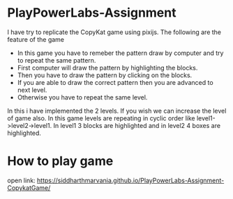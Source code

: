 # PlayPowerLabs-Assignment

I have try to replicate the CopyKat game using pixijs. The following are the feature of the game

* In this game you have to remeber the pattern draw by computer and try to repeat the same pattern.
* First computer will draw the pattern by highlighting the blocks.
* Then you have to draw the pattern by clicking on the blocks.
* If you are able to draw the correct pattern then you are advanced to next level.
* Otherwise you have to repeat the same level.

In this i have implemented the 2 levels. If you wish we can increase the level of game also. In this game levels are repeating in cyclic order like level1->level2->level1.
In level1 3 blocks are highlighted and in level2 4 boxes are highlighted.

# How to play game
open link: https://siddharthmarvania.github.io/PlayPowerLabs-Assignment-CopykatGame/
